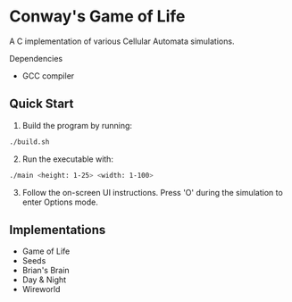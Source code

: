# Conway's Game of Life 

A C implementation of various Cellular Automata simulations.

Dependencies
- GCC compiler

## Quick Start
1. Build the program by running:
```bash
./build.sh
```
2. Run the executable with:
```bash
./main <height: 1-25> <width: 1-100>
```
3. Follow the on-screen UI instructions.
Press 'O' during the simulation to enter Options mode.

## Implementations
- Game of Life
- Seeds
- Brian's Brain
- Day & Night
- Wireworld

